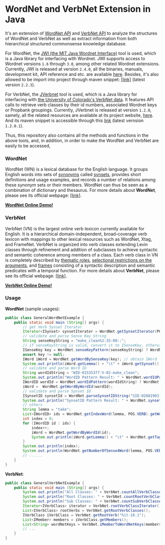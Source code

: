 # WordNet and VerbNet Extension in Java
It's an extension of [WordNet API](https://projects.csail.mit.edu/jwi/) and [VerbNet API](http://projects.csail.mit.edu/jverbnet/) to analyze the structures of WordNet and VerbNet as well as extract information from both hierarchical structured commonsense knowledge database.

For WordNet, the [JWI (the MIT Java Wordnet Interface)](https://projects.csail.mit.edu/jwi/) tool is used, which is a Java library for interfacing with Wordnet. JWI supports access to Wordnet versions `1.6` through `3.0`, among other related Wordnet extensions. Currently, JWI is released at version `2.4.0`, all the binaries, manuals, development kit, API reference and etc. are available [here](https://projects.csail.mit.edu/jwi/). Besides, it's also allowed to be import into project through maven snippet: [[link]](https://mvnrepository.com/artifact/edu.mit/jwi) (latest version `2.2.3`).

For VerbNet, the [JVerbnet](http://projects.csail.mit.edu/jverbnet/) tool is used, which is a Java library for interfacing with [the University of Colorado's VerbNet data](https://verbs.colorado.edu/verbnet/). It features API calls to retrieve verb classes by their id numbers, associated Wordnet keys or Propbank groupings. Currently, JVerbnet is released at version `1.2.0`, samely, all the related resources are available at its project website, [here](http://projects.csail.mit.edu/jverbnet/). And its maven snippet is accessible through this [link](https://mvnrepository.com/artifact/edu.mit/jverbnet) (latest vernsion `1.2.0.1`).

Thus, this repository also contains all the methods and functions in the above tools, and, in addition, in order to make the WordNet and VerbNet are easily to be accessed, 

### WordNet
WordNet (WN) is a lexical database for the English language. It groups English words into sets of [synonyms](https://en.wikipedia.org/wiki/Synonyms) called [synsets](https://en.wikipedia.org/wiki/Synsets), provides short definitions and usage examples, and records a number of relations among these synonym sets or their members. WordNet can thus be seen as a combination of dictionary and thesaurus. For more details about **WordNet**, please see its official webpage: [[link]](https://wordnet.princeton.edu).

[**WordNet Online Demo!**](http://wordnetweb.princeton.edu/perl/webwn)


### VerbNet
VerbNet (VN) is the largest online verb lexicon currently available for English. It is a hierarchical domain-independent, broad-coverage verb lexicon with mappings to other lexical resources such as WordNet, Xtag, and FrameNet. VerbNet is organized into verb classes extending Levin classes through refinement and addition of subclasses to achieve syntactic and semantic coherence among members of a class. Each verb class in VN is completely described by [thematic roles](http://verbs.colorado.edu/~mpalmer/projects/verbnet.html#thetaroles), [selectional restrictions on the arguments](http://verbs.colorado.edu/~mpalmer/projects/verbnet.html#selrestr), and [frames](http://verbs.colorado.edu/~mpalmer/projects/verbnet.html#frames) consisting of a syntactic description and semantic predicates with a temporal function. For more details about **VerbNet**, please see its official webpage: [[link]](http://verbs.colorado.edu/~mpalmer/projects/verbnet.html).

[**VerbNet Online Demo!**](https://verbs.colorado.edu/verb-index/)

### Usage
**WordNet** (sample usages):
```java
public class GeneralWordNetExample {
    public static void main (String[] args) {
        // get Verb Synset Iterator
        Iterator<ISynset> synsetIterator = WordNet.getSynsetIterator(POS.VERB);
        // validate and parse Sense Key String
        String senseKeyString = "make_clean%2:35:00::";
        // if senseKeyString is valid, convert it to ISenseKey, otherwise null
        ISenseKey key = WordNet.senseKeyPattern(senseKeyString) ? WordNet.parseSenseKeyString(senseKeyString) : null;
        assert key != null;
        IWord iWord = WordNet.getWordBySenseKey(key); // obtain IWord
        System.out.println(iWord.getLemma() + "\t" + iWord.getSynset() + "\t" + iWord.getLexicalID() + "...");
        // validate and parse Word ID
        String wordIdString = "WID-01535377-V-02-make_clean";
        System.out.println("WordID Pattern Result: " + WordNet.wordIdPattern(wordIdString));
        IWordID wordId = WordNet.wordIdPattern(wordIdString) ? WordNet.parseIWordIDString(wordIdString) : null;
        iWord =  WordNet.getWordByWordId(wordId);
        // validate and parse Synset ID
        ISynsetID synsetId = WordNet.parseSynsetIDString("SID-02081903-V");
        System.out.println("SynsetID Pattern Result: " + WordNet.synsetIdPattern("SID-02081903-V"));
        // others
        String lemma = "take";
        List<IWordID> ids = WordNet.getIndexWord(lemma, POS.VERB).getWordIDs();
        int index = 0;
        for (IWordID id : ids) {
            index++;
            iWord = WordNet.getWordByWordId(id);
            System.out.println(iWord.getLemma() + "\t" + WordNet.getTagCount4IWord(iWord) + "\t" + WordNet.getSenseNumber4IWord(iWord));
        }
        System.out.println(index);
        System.out.println(WordNet.getNumberOfSense4Word(lemma, POS.VERB));
        // ......
    }
}
```

**VerbNet**:
```java
public class GeneralVerbNetExample {
    public static void main (String[] args) {
        System.out.println("All Classes: " + VerbNet.countAllVerbClasses());
        System.out.println("Root Classes: " + VerbNet.countRootVerbClasses());
        System.out.println("Sub Classes: " + VerbNet.countSubVerbClasses());
        Iterator<IVerbClass> iterator = VerbNet.rootVerbClassIterator(); // get IVerbClass iterator
        List<IVerbClass> rootVerbs = VerbNet.getRootVerbClasses();
        IVerbClass iVerbClass = VerbNet.getRootVerb("hit-18.1");
        List<IMember> members = iVerbClass.getMembers();
        List<String> wordNetKeys = VerbNet.iMemberToWordNetKeys(members.get(0)); 
        // ...
    }
}
```